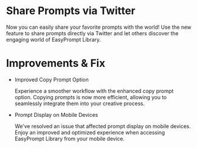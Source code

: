 # Share Prompts via Twitter

Now you can easily share your favorite prompts with the world! Use the new feature to share prompts directly via Twitter and let others discover the engaging world of EasyPrompt Library.

# Improvements & Fix
- Improved Copy Prompt Option

  Experience a smoother workflow with the enhanced copy prompt option. Copying prompts is now more efficient, allowing you to seamlessly integrate them into your creative process.

- Prompt Display on Mobile Devices

  We've resolved an issue that affected prompt display on mobile devices. Enjoy an improved and optimized experience when accessing EasyPrompt Library from your mobile device.
